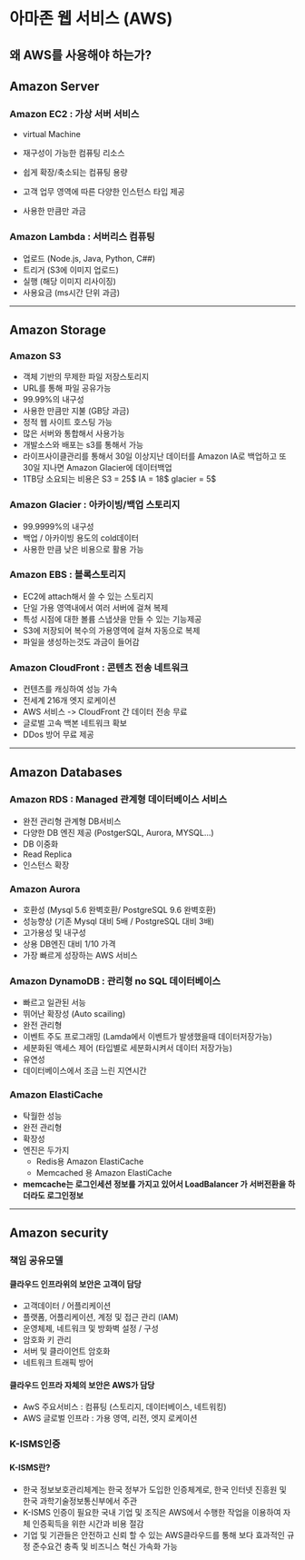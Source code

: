 # 아마존 웹 서비스 (AWS)
## 왜 AWS를 사용해야 하는가?


## Amazon Server
### Amazon EC2 : 가상 서버 서비스
 + virtual Machine
 
 + 재구성이 가능한 컴퓨팅 리소스
 
 + 쉽게 확장/축소되는 컴퓨팅 용량
 
 + 고객 업무 영역에 따른 다양한 인스턴스 타입 제공
 
 + 사용한 만큼만 과금
 
### Amazon Lambda : 서버리스 컴퓨팅
 + 업로드 (Node.js, Java, Python, C##)
 + 트리거 (S3에 이미지 업로드)
 + 실행 (해당 이미지 리사이징)
 + 사용요금 (ms시간 단위 과금)
 
 ***
 
 ## Amazon Storage
  ### Amazon S3
   + 객체 기반의 무제한 파일 저장스토리지
   + URL를 통해 파일 공유가능
   + 99.99%의 내구성
   + 사용한 만큼만 지불 (GB당 과금)
   + 정적 웹 사이트 호스팅 가능
   + 많은 서버와 통합해서 사용가능
   + 개발소스와 배포는 s3를 통해서 가능
   + 라이프사이클관리를 통해서 30일 이상지난 데이터를 Amazon IA로 백업하고 또 30일 지나면 Amazon Glacier에 데이터백업
   + 1TB당 소요되는 비용은 S3 = 25$ IA = 18$ glacier = 5$
   
  ### Amazon Glacier : 아카이빙/백업 스토리지
   + 99.9999%의 내구성 
   + 백업 / 아카이빙 용도의 cold데이터
   + 사용한 만큼 낮은 비용으로 활용 가능
   
  ### Amazon EBS : 블록스토리지
   + EC2에 attach해서 쓸 수 있는 스토리지
   + 단일 가용 영역내에서 여러 서버에 걸쳐 복제
   + 특성 시점에 대한 볼륨 스냅샷을 만들 수 있는 기능제공
   + S3에 저장되어 복수의 가용영역에 걸쳐 자동으로 복제
   + 파일을 생성하는것도 과금이 들어감
  
  ### Amazon CloudFront : 콘텐츠 전송 네트워크
   + 컨텐츠를 캐싱하여 성능 가속
   + 전세계 216개 엣지 로케이션
   + AWS 서비스 -> CloudFront 간 데이터 전송 무료
   + 글로벌 고속 백본 네트워크 확보
   + DDos 방어 무료 제공
   
 ***
   
  ## Amazon Databases
  ### Amazon RDS : Managed 관계형 데이터베이스 서비스
   + 완전 관리형 관계형 DB서비스
   + 다양한 DB 엔진 제공 (PostgerSQL, Aurora, MYSQL...)
   + DB 이중화
   + Read Replica
   + 인스턴스 확장
   
  ### Amazon Aurora
   + 호환성 (Mysql 5.6 완벽호환/ PostgreSQL 9.6 완벽호환)
   + 성능향상 (기존 Mysql 대비 5배 / PostgreSQL 대비 3배)
   + 고가용성 및 내구성
   + 상용 DB엔진 대비 1/10 가격
   + 가장 빠르게 성장하는 AWS 서비스
   
  ### Amazon DynamoDB : 관리형 no SQL 데이터베이스
   + 빠르고 일관된 서능
   + 뛰어난 확장성 (Auto scailing)
   + 완전 관리형
   + 이벤트 주도 프로그래밍 (Lamda에서 이벤트가 발생했을때 데이터저장가능)
   + 세분화된 액세스 제어 (타입별로 세분화시켜서 데이터 저장가능)
   + 유연성
   + 데이터베이스에서 조금 느린 지연시간
   
  ### Amazon ElastiCache
   + 탁월한 성능
   + 완전 관리형
   + 확장성
   + 엔진은 두가지
     + Redis용 Amazon ElastiCache
     + Memcached 용 Amazon ElastiCache
   + **memcache는 로그인세션 정보를 가지고 있어서 LoadBalancer 가 서버전환을 하더라도 로그인정보**

***

## Amazon security
### 책임 공유모델
#### 클라우드 인프라위의 보안은 고객이 담당
 + 고객데이터 / 어플리케이션
 + 플랫폼, 어플리케이션, 계정 및 접근 관리 (IAM)
 + 운영체제, 네트워크 및 방화벽 설정 / 구성
 + 암호화 키 관리
 + 서버 및 클라이언트 암호화
 + 네트워크 트래픽 방어
 
#### 클라우드 인프라 자체의 보안은 AWS가 담당
 + AwS 주요서비스 : 컴퓨팅 (스토리지, 데이터베이스, 네트워킹)
 + AWS 글로벌 인프라 : 가용 영역, 리전, 엣지 로케이션
### K-ISMS인증
#### K-ISMS란?
 + 한국 정보보호관리체계는 한국 정부가 도입한 인증체계로, 한국 인터넷 진흥원 및 한국 과학기술정보통신부에서 주관
 + K-ISMS 인증이 필요한 국내 기업 및 조직은 AWS에서 수행한 작업을 이용하여 자체 인증획득을 위한 시간과 비용 절감
 + 기업 및 기관들은 안전하고 신뢰 할 수 있는 AWS클라우드를 통해 보다 효과적인 규정 준수요건 충족 및 비즈니스 혁신 가속화 가능
